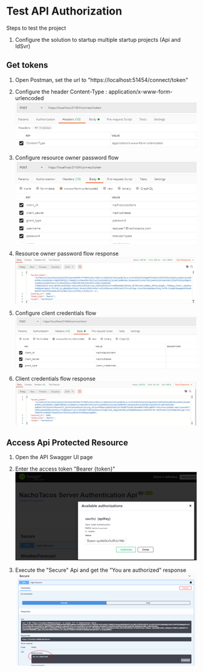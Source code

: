 ﻿# Test API Authorization
Steps to test the project

1. Configure the solution to startup multiple startup projects (Api and IdSvr)

## Get tokens
1. Open Postman, set the url to "https://localhost:51454/connect/token"

2. Configure the header Content-Type : application/x-www-form-urlencoded
![Postman Header](https://github.com/code-monster-kevin/NachoTacos.Server.Authentication/blob/master/assets/001_PostmanHead_test1.png?raw=true)

3. Configure resource owner password flow
![Resource Owner Password](https://github.com/code-monster-kevin/NachoTacos.Server.Authentication/blob/master/assets/002_PostmanBody_test1.png?raw=true)

4. Resource owner password flow response
![Authentication Response](https://github.com/code-monster-kevin/NachoTacos.Server.Authentication/blob/master/assets/003_PostmanResponse_test1.png?raw=true)

5. Configure client credentials flow
![Client credentials](https://github.com/code-monster-kevin/NachoTacos.Server.Authentication/blob/master/assets/004_PostmanBody_test2.png?raw=true)

5. Client credentials flow response
![Client credentials](https://github.com/code-monster-kevin/NachoTacos.Server.Authentication/blob/master/assets/005_PostmanResponse_test2.png?raw=true)


## Access Api Protected Resource
1. Open the API Swagger UI page

2. Enter the access token "Bearer {token}"
![Authorize Token](https://github.com/code-monster-kevin/NachoTacos.Server.Authentication/blob/master/assets/006_AuthenticateSwagger_test3.png?raw=true)

3. Execute the "Secure" Api and get the "You are authorized" response
![Authorize Response](https://github.com/code-monster-kevin/NachoTacos.Server.Authentication/blob/master/assets/007_ApiAuthorized_test3.png?raw=true)
